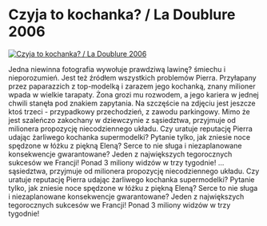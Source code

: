 Czyja to kochanka? / La Doublure 2006 
=============
[![Czyja to kochanka? / La Doublure 2006 ](http://vidos.pl/images/player.gif)](http://vidos.pl/czyja-to-kochanka-la-doublure-2006)

 Jedna niewinna fotografia wywołuje prawdziwą lawinę? śmiechu i nieporozumień. Jest też źródłem wszystkich problemów Pierra. Przyłapany przez paparazzich z top-modelką i zarazem jego kochanką, znany milioner wpada w wielkie tarapaty. Żona grozi mu rozwodem, a jego kariera w jednej chwili stanęła pod znakiem zapytania. Na szczęście na zdjęciu jest jeszcze ktoś trzeci - przypadkowy przechodzień, z zawodu parkingowy. Mimo że jest szaleńczo zakochany w dziewczynie z sąsiedztwa, przyjmuje od milionera propozycję niecodziennego układu. Czy uratuje reputację Pierra udając żarliwego kochanka supermodelki? Pytanie tylko, jak zniesie noce spędzone w łóżku z piękną Eleną? Serce to nie sługa i niezaplanowane konsekwencje gwarantowane? Jeden z największych tegorocznych sukcesów we Francji! Ponad 3 miliony widzów w trzy tygodnie!   ... sąsiedztwa, przyjmuje od milionera propozycję niecodziennego układu. Czy uratuje reputację Pierra udając żarliwego kochanka supermodelki? Pytanie tylko, jak zniesie noce spędzone w łóżku z piękną Eleną? Serce to nie sługa i niezaplanowane konsekwencje gwarantowane? Jeden z największych tegorocznych sukcesów we Francji! Ponad 3 miliony widzów w trzy tygodnie!
